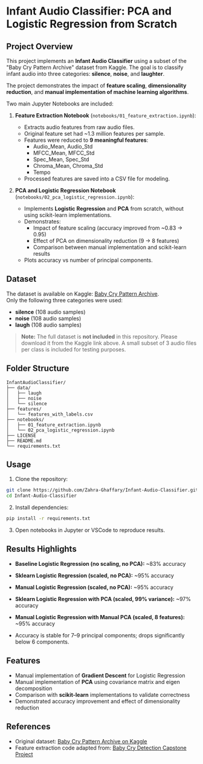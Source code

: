 # Infant Audio Classifier: PCA and Logistic Regression from Scratch

## Project Overview
This project implements an **Infant Audio Classifier** using a subset of the "Baby Cry Pattern Archive" dataset from Kaggle. The goal is to classify infant audio into three categories: **silence**, **noise**, and **laughter**.

The project demonstrates the impact of **feature scaling**, **dimensionality reduction**, and **manual implementation of machine learning algorithms**. 

Two main Jupyter Notebooks are included:

1. **Feature Extraction Notebook** (`notebooks/01_feature_extraction.ipynb`):  
   - Extracts audio features from raw audio files.  
   - Original feature set had ~1.3 million features per sample.  
   - Features were reduced to **9 meaningful features**:
     - Audio_Mean, Audio_Std  
     - MFCC_Mean, MFCC_Std  
     - Spec_Mean, Spec_Std  
     - Chroma_Mean, Chroma_Std  
     - Tempo  
   - Processed features are saved into a CSV file for modeling.

2. **PCA and Logistic Regression Notebook** (`notebooks/02_pca_logistic_regression.ipynb`):  
   - Implements **Logistic Regression** and **PCA** from scratch, without using scikit-learn implementations.  
   - Demonstrates:
     - Impact of feature scaling (accuracy improved from ~0.83 → 0.95)
     - Effect of PCA on dimensionality reduction (9 → 8 features)
     - Comparison between manual implementation and scikit-learn results
   - Plots accuracy vs number of principal components.

## Dataset
The dataset is available on Kaggle: [Baby Cry Pattern Archive](https://www.kaggle.com/datasets/mennaahmed23/baby-cry/data).  
Only the following three categories were used:

- **silence** (108 audio samples)  
- **noise** (108 audio samples)  
- **laugh** (108 audio samples)  

> **Note:** The full dataset is **not included** in this repository. Please download it from the Kaggle link above. A small subset of 3 audio files per class is included for testing purposes.

## Folder Structure
```
InfantAudioClassifier/
├── data/
│   ├── laugh
│   ├── noise
│   └── silence
├── features/
│   └── features_with_labels.csv
├── notebooks/
│   ├── 01_feature_extraction.ipynb
│   └── 02_pca_logistic_regression.ipynb
├── LICENSE
├── README.md
└── requirements.txt
````

## Usage
1. Clone the repository:
```bash
git clone https://github.com/Zahra-Ghaffary/Infant-Audio-Classifier.git
cd Infant-Audio-Classifier
````

2. Install dependencies:

```bash
pip install -r requirements.txt
```

3. Open notebooks in Jupyter or VSCode to reproduce results.

## Results Highlights

* **Baseline Logistic Regression (no scaling, no PCA):** ~83% accuracy

* **Sklearn Logistic Regression (scaled, no PCA):** ~95% accuracy

* **Manual Logistic Regression (scaled, no PCA):** ~95% accuracy

* **Sklearn Logistic Regression with PCA (scaled, 99% variance):** ~97% accuracy

* **Manual Logistic Regression with Manual PCA (scaled, 8 features):** ~95% accuracy

* Accuracy is stable for 7–9 principal components; drops significantly below 6 components.

## Features

* Manual implementation of **Gradient Descent** for Logistic Regression
* Manual implementation of **PCA** using covariance matrix and eigen decomposition
* Comparison with **scikit-learn** implementations to validate correctness
* Demonstrated accuracy improvement and effect of dimensionality reduction

## References

* Original dataset: [Baby Cry Pattern Archive on Kaggle](https://www.kaggle.com/datasets/mennaahmed23/baby-cry/data)
* Feature extraction code adapted from: [Baby Cry Detection Capstone Project](https://github.com/raviatkumar/Baby-Cry-Detection-Audio-data/tree/main)
